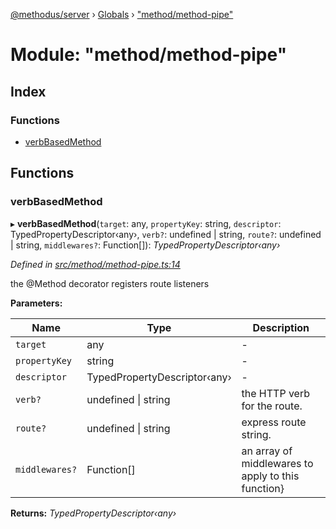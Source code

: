 [@methodus/server](../README.md) › [Globals](../globals.md) › ["method/method-pipe"](_method_method_pipe_.md)

# Module: "method/method-pipe"

## Index

### Functions

* [verbBasedMethod](_method_method_pipe_.md#verbbasedmethod)

## Functions

###  verbBasedMethod

▸ **verbBasedMethod**(`target`: any, `propertyKey`: string, `descriptor`: TypedPropertyDescriptor‹any›, `verb?`: undefined | string, `route?`: undefined | string, `middlewares?`: Function[]): *TypedPropertyDescriptor‹any›*

*Defined in [src/method/method-pipe.ts:14](https://github.com/nodulusteam/methodus.dev/blob/0650919/modules/platform/server/src/method/method-pipe.ts#L14)*

the @Method decorator registers route listeners

**Parameters:**

Name | Type | Description |
------ | ------ | ------ |
`target` | any | - |
`propertyKey` | string | - |
`descriptor` | TypedPropertyDescriptor‹any› | - |
`verb?` | undefined &#124; string | the HTTP verb for the route. |
`route?` | undefined &#124; string | express route string. |
`middlewares?` | Function[] | an array of middlewares to apply to this function}  |

**Returns:** *TypedPropertyDescriptor‹any›*
